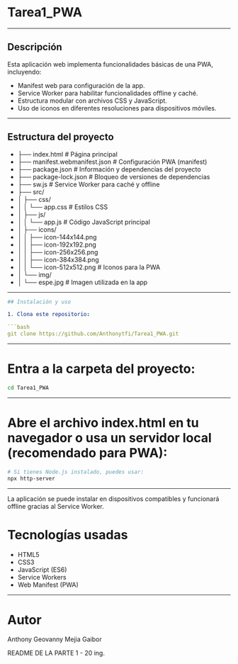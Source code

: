 # Tarea1_PWA

---

## Descripción

Esta aplicación web implementa funcionalidades básicas de una PWA, incluyendo:

- Manifest web para configuración de la app.
- Service Worker para habilitar funcionalidades offline y caché.
- Estructura modular con archivos CSS y JavaScript.
- Uso de iconos en diferentes resoluciones para dispositivos móviles.

---

## Estructura del proyecto

- ├── index.html # Página principal
- ├── manifest.webmanifest.json # Configuración PWA (manifest)
- ├── package.json # Información y dependencias del proyecto
- ├── package-lock.json # Bloqueo de versiones de dependencias
- ├── sw.js # Service Worker para caché y offline
- ├── src/
- │ ├── css/
- │ │ └── app.css # Estilos CSS
- │ ├── js/
- │ │ └── app.js # Código JavaScript principal
- │ ├── icons/
- │ │ ├── icon-144x144.png
- │ │ ├── icon-192x192.png
- │ │ ├── icon-256x256.png
- │ │ ├── icon-384x384.png
- │ │ └── icon-512x512.png # Iconos para la PWA
- │ └── img/
- │ └── espe.jpg # Imagen utilizada en la app

---

```yml
## Instalación y uso

1. Clona este repositorio:

```bash
git clone https://github.com/Anthonytfi/Tarea1_PWA.git
```

---

# Entra a la carpeta del proyecto:

```bash
cd Tarea1_PWA
```

---

# Abre el archivo index.html en tu navegador o usa un servidor local (recomendado para PWA):

```bash
# Si tienes Node.js instalado, puedes usar:
npx http-server
```

---

La aplicación se puede instalar en dispositivos compatibles y funcionará offline gracias al Service Worker.

# Tecnologías usadas

- HTML5
- CSS3
- JavaScript (ES6)
- Service Workers
- Web Manifest (PWA)

---

# Autor

Anthony Geovanny Mejia Gaibor

README DE LA PARTE 1 - 20 ing. 



